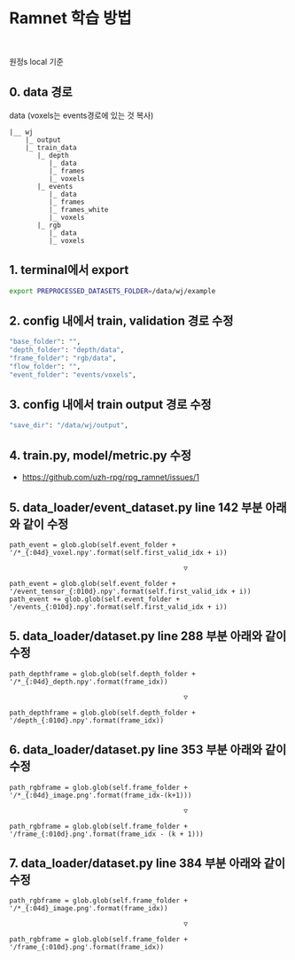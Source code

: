 # Ramnet 학습 방법

<br>

원정s local 기준

## 0. data 경로
data (voxels는 events경로에 있는 것 복사)
```
|__ wj
    |_ output
    |_ train_data
       |_ depth
          |_ data
          |_ frames
          |_ voxels
       |_ events
          |_ data
          |_ frames
          |_ frames_white
          |_ voxels
       |_ rgb
          |_ data
          |_ voxels
```

## 1. terminal에서 export
```bash
export PREPROCESSED_DATASETS_FOLDER=/data/wj/example
```
## 2. config 내에서 train, validation 경로 수정
```bash
"base_folder": "",
"depth_folder": "depth/data",
"frame_folder": "rgb/data",
"flow_folder": "",
"event_folder": "events/voxels",
```

## 3. config 내에서 train output 경로 수정
```bash
"save_dir": "/data/wj/output",
```

## 4. train.py, model/metric.py 수정
- https://github.com/uzh-rpg/rpg_ramnet/issues/1

## 5. data_loader/event_dataset.py line 142 부분 아래와 같이 수정
```
path_event = glob.glob(self.event_folder + '/*_{:04d}_voxel.npy'.format(self.first_valid_idx + i))

                                            ▽

path_event = glob.glob(self.event_folder + '/event_tensor_{:010d}.npy'.format(self.first_valid_idx + i))
path_event += glob.glob(self.event_folder + '/events_{:010d}.npy'.format(self.first_valid_idx + i))
```

## 5. data_loader/dataset.py line 288 부분 아래와 같이 수정
```
path_depthframe = glob.glob(self.depth_folder + '/*_{:04d}_depth.npy'.format(frame_idx))

                                            ▽

path_depthframe = glob.glob(self.depth_folder + '/depth_{:010d}.npy'.format(frame_idx))
```

## 6. data_loader/dataset.py line 353 부분 아래와 같이 수정
```
path_rgbframe = glob.glob(self.frame_folder + '/*_{:04d}_image.png'.format(frame_idx-(k+1)))

                                            ▽

path_rgbframe = glob.glob(self.frame_folder + '/frame_{:010d}.png'.format(frame_idx - (k + 1)))
```
## 7. data_loader/dataset.py line 384 부분 아래와 같이 수정
```
path_rgbframe = glob.glob(self.frame_folder + '/*_{:04d}_image.png'.format(frame_idx))

                                            ▽

path_rgbframe = glob.glob(self.frame_folder + '/frame_{:010d}.png'.format(frame_idx))
```
